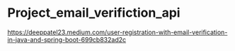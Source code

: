 # Project_email_verifiction_api
https://deeppatel23.medium.com/user-registration-with-email-verification-in-java-and-spring-boot-699cb832ad2c
